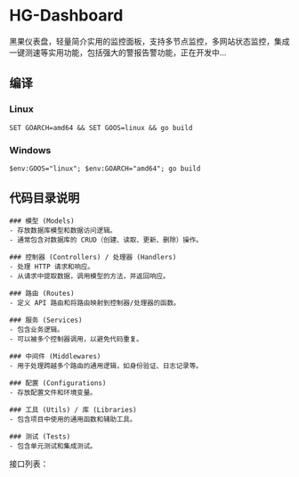 # HG-Dashboard
黑果仪表盘，轻量简介实用的监控面板，支持多节点监控，多网站状态监控，集成一键测速等实用功能，包括强大的警报告警功能，正在开发中...
## 编译

### Linux
```
SET GOARCH=amd64 && SET GOOS=linux && go build
```

### Windows
```
$env:GOOS="linux"; $env:GOARCH="amd64"; go build
```
## 代码目录说明
```
### 模型 (Models)
- 存放数据库模型和数据访问逻辑。
- 通常包含对数据库的 CRUD（创建、读取、更新、删除）操作。

### 控制器 (Controllers) / 处理器 (Handlers)
- 处理 HTTP 请求和响应。
- 从请求中提取数据，调用模型的方法，并返回响应。

### 路由 (Routes)
- 定义 API 路由和将路由映射到控制器/处理器的函数。

### 服务 (Services)
- 包含业务逻辑。
- 可以被多个控制器调用，以避免代码重复。

### 中间件 (Middlewares)
- 用于处理跨越多个路由的通用逻辑，如身份验证、日志记录等。

### 配置 (Configurations)
- 存放配置文件和环境变量。

### 工具 (Utils) / 库 (Libraries)
- 包含项目中使用的通用函数和辅助工具。

### 测试 (Tests)
- 包含单元测试和集成测试。
```
接口列表：